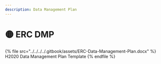 ```yaml
---
description: Data Management Plan
---
```


# 🟡 ERC DMP

{% file src="../../../../.gitbook/assets/ERC-Data-Management-Plan.docx" %}
H2020 Data Management Plan Template
{% endfile %}
